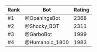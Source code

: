 Rank|Bot|Rating
---|---|---
#1|@OpeningsBot|2368
#2|@Shocky_BOT|2311
#3|@GarboBot|1999
#4|@Humanoid_1800|1983
